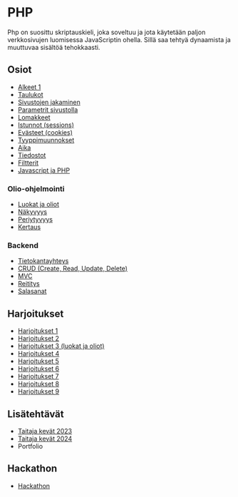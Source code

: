 # PHP

Php on suosittu skriptauskieli, joka soveltuu ja jota käytetään paljon verkkosivujen luomisessa JavaScriptin ohella. Sillä saa tehtyä dynaamista ja muuttuvaa sisältöä tehokkaasti.

## Osiot

- [Alkeet 1](./alkeet1/index.md)
- [Taulukot](./taulukot/index.md)
- [Sivustojen jakaminen](./sivustonJakaminen/index.md)
- [Parametrit sivustolla](./parametrit/index.md)
- [Lomakkeet](./lomakkeet/index.md)
- [Istunnot (sessions)](./istunnot/index.md)
- [Evästeet (cookies)](./evasteet/index.md)
- [Tyyppimuunnokset](./tyyppimuunnokset/index.md)
- [Aika](./aika/index.md)
- [Tiedostot](./tiedostot/index.md)
- [Filtterit](./filtterit/index.md)
- [Javascript ja PHP](./javascript/index.md)

### Olio-ohjelmointi

- [Luokat ja oliot](./oliot1/index.md)
- [Näkyvyys](./olionakyvyys/index.md)
- [Periytyvyys](./periytyvyys/index.md)
- [Kertaus](./oliokertaus/index.md)

### Backend

- [Tietokantayhteys](./pdo/index.md)
- [CRUD (Create, Read, Update, Delete)](./crud/index.md)
- [MVC](./mvc/index.md)
- [Reititys](./reititys/index.md)
- [Salasanat](./salasanat/index.md)

## Harjoitukset

- [Harjoitukset 1](./harjoitukset1/index.md)
- [Harjoitukset 2](./harjoitukset2/index.md)
- [Harjoitukset 3 (luokat ja oliot)](./harjoitukset3/index.md)
- [Harjoitukset 4](./harjoitukset4/index.md)
- [Harjoitukset 5](./harjoitus_hahmot/index.md)
- [Harjoitukset 6](./harjoitukset6/index.md)
- [Harjoitukset 7](./harjoitukset7/index.md)
- [Harjoitukset 8](./harjoitukset8/index.md)
- [Harjoitukset 9](./harjoitukset9/index.md)

## Lisätehtävät

- [Taitaja kevät 2023](https://github.com/Taitaja2023/semifinal)<base target="_blank">
- [Taitaja kevät 2024](https://github.com/Taitaja2024/semifinal)<base target="_blank">
- Portfolio

## Hackathon
- [Hackathon](./loppuharjoitus/index.md)